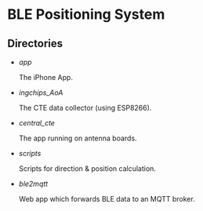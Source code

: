 # BLE Positioning System

## Directories

* _app_

    The iPhone App.

* _ingchips\_AoA_

    The CTE data collector (using ESP8266).

* _central\_cte_

    The app running on antenna boards.

* _scripts_

    Scripts for direction & position calculation.

* _ble2mqtt_

    Web app which forwards BLE data to an MQTT broker.
